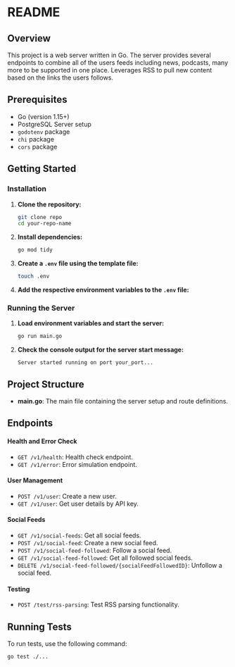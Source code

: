 # README

## Overview

This project is a web server written in Go. The server provides several endpoints to combine all of the users feeds including news, podcasts, many more to be supported in one place. Leverages RSS to pull new content based on the links the users follows.

## Prerequisites

- Go (version 1.15+)
- PostgreSQL Server setup 
- `godotenv` package
- `chi` package
- `cors` package

## Getting Started

### Installation

1. **Clone the repository:**

    ```sh
    git clone repo
    cd your-repo-name
    ```

2. **Install dependencies:**

    ```sh
    go mod tidy
    ```

3. **Create a `.env` file using the template file:**

    ```sh
    touch .env
    ```

4. **Add the respective environment variables to the `.env` file:**

### Running the Server

1. **Load environment variables and start the server:**

    ```sh
    go run main.go
    ```

2. **Check the console output for the server start message:**

    ```
    Server started running on port your_port...
    ```

## Project Structure

- **main.go**: The main file containing the server setup and route definitions.

## Endpoints

#### Health and Error Check
- `GET /v1/health`: Health check endpoint.
- `GET /v1/error`: Error simulation endpoint.

#### User Management
- `POST /v1/user`: Create a new user.
- `GET /v1/user`: Get user details by API key.

#### Social Feeds
- `GET /v1/social-feeds`: Get all social feeds.
- `POST /v1/social-feed`: Create a new social feed.
- `POST /v1/social-feed-followed`: Follow a social feed.
- `GET /v1/social-feed-followed`: Get all followed social feeds.
- `DELETE /v1/social-feed-followed/{socialFeedFollowedID}`: Unfollow a social feed.

#### Testing
- `POST /test/rss-parsing`: Test RSS parsing functionality.

## Running Tests

To run tests, use the following command:

```sh
go test ./...
```